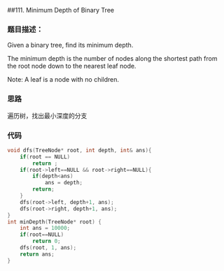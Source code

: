 ##111. Minimum Depth of Binary Tree

### 题目描述：

Given a binary tree, find its minimum depth.

The minimum depth is the number of nodes along the shortest path from the root node down to the nearest leaf node.

Note: A leaf is a node with no children.

### 思路
遍历树，找出最小深度的分支

### 代码

```cpp
void dfs(TreeNode* root, int depth, int& ans){
    if(root == NULL)
        return ;
    if(root->left==NULL && root->right==NULL){
        if(depth<ans)
            ans = depth;
        return;
    }
    dfs(root->left, depth+1, ans);
    dfs(root->right, depth+1, ans);
}
int minDepth(TreeNode* root) {
    int ans = 10000;
    if(root==NULL)
        return 0;
    dfs(root, 1, ans);
    return ans;
}

```